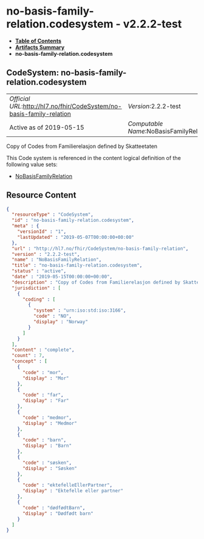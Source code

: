 # no-basis-family-relation.codesystem - v2.2.2-test

* [**Table of Contents**](toc.md)
* [**Artifacts Summary**](artifacts.md)
* **no-basis-family-relation.codesystem**

## CodeSystem: no-basis-family-relation.codesystem 

| | |
| :--- | :--- |
| *Official URL*:http://hl7.no/fhir/CodeSystem/no-basis-family-relation | *Version*:2.2.2-test |
| Active as of 2019-05-15 | *Computable Name*:NoBasisFamilyRelation |

 
Copy of Codes from Familierelasjon defined by Skatteetaten 

 This Code system is referenced in the content logical definition of the following value sets: 

* [NoBasisFamilyRelation](ValueSet-no-basis-family-relation.valueset.md)



## Resource Content

```json
{
  "resourceType" : "CodeSystem",
  "id" : "no-basis-family-relation.codesystem",
  "meta" : {
    "versionId" : "1",
    "lastUpdated" : "2019-05-07T00:00:00+00:00"
  },
  "url" : "http://hl7.no/fhir/CodeSystem/no-basis-family-relation",
  "version" : "2.2.2-test",
  "name" : "NoBasisFamilyRelation",
  "title" : "no-basis-family-relation.codesystem",
  "status" : "active",
  "date" : "2019-05-15T00:00:00+00:00",
  "description" : "Copy of Codes from Familierelasjon defined by Skatteetaten",
  "jurisdiction" : [
    {
      "coding" : [
        {
          "system" : "urn:iso:std:iso:3166",
          "code" : "NO",
          "display" : "Norway"
        }
      ]
    }
  ],
  "content" : "complete",
  "count" : 7,
  "concept" : [
    {
      "code" : "mor",
      "display" : "Mor"
    },
    {
      "code" : "far",
      "display" : "Far"
    },
    {
      "code" : "medmor",
      "display" : "Medmor"
    },
    {
      "code" : "barn",
      "display" : "Barn"
    },
    {
      "code" : "søsken",
      "display" : "Søsken"
    },
    {
      "code" : "ektefelleEllerPartner",
      "display" : "Ektefelle eller partner"
    },
    {
      "code" : "dødfødtBarn",
      "display" : "Dødfødt barn"
    }
  ]
}

```
